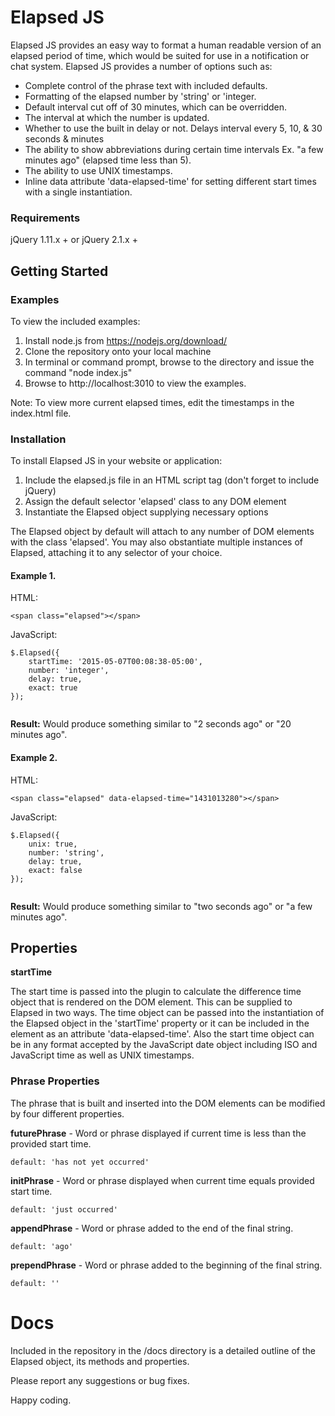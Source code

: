 # Elapsed JS
Elapsed JS provides an easy way to format a human readable version of an elapsed period of time, which would be suited for use in a notification or chat system. Elapsed JS provides a number of options such as: 

* Complete control of the phrase text with included defaults.
* Formatting of the elapsed number by 'string' or 'integer.
* Default interval cut off of 30 minutes, which can be overridden.
* The interval at which the number is updated.
* Whether to use the built in delay or not. Delays interval every 5, 10, & 30 seconds & minutes
* The ability to show abbreviations during certain time intervals Ex. "a few minutes ago" (elapsed time less than 5).
* The ability to use UNIX timestamps.
* Inline data attribute 'data-elapsed-time' for setting different start times with a single instantiation.

### Requirements
jQuery 1.11.x + or jQuery 2.1.x +

## Getting Started

### Examples

To view the included examples:

1. Install node.js from https://nodejs.org/download/
2. Clone the repository onto your local machine
3. In terminal or command prompt, browse to the directory and issue the command "node index.js"
4. Browse to http://localhost:3010 to view the examples. 

Note: To view more current elapsed times, edit the timestamps in the index.html file.

### Installation

To install Elapsed JS in your website or application:

1. Include the elapsed.js file in an HTML script tag (don't forget to include jQuery)
2. Assign the default selector 'elapsed' class to any DOM element
3. Instantiate the Elapsed object supplying necessary options

The Elapsed object by default will attach to any number of DOM elements with the class 'elapsed'. You may also obstantiate multiple instances of Elapsed, attaching it to any selector of your choice.

#### Example 1.

HTML:
```
<span class="elapsed"></span>
```
JavaScript:
```
$.Elapsed({
	startTime: '2015-05-07T00:08:38-05:00',
	number: 'integer',
	delay: true,
	exact: true
});
		
```
**Result:**
Would produce something similar to "2 seconds ago" or "20 minutes ago".

#### Example 2.

HTML:
```
<span class="elapsed" data-elapsed-time="1431013280"></span>
```
JavaScript:
```
$.Elapsed({
	unix: true,
	number: 'string',
	delay: true,
	exact: false
});
		
```
**Result:**
Would produce something similar to "two seconds ago" or "a few minutes ago".


## Properties

**startTime**

The start time is passed into the plugin to calculate the difference time object that is rendered on the DOM element. This can be supplied to Elapsed in two ways.  The time object can be passed into the instantiation of the Elapsed object in the 'startTime' property or it can be included in the element as an attribute 'data-elapsed-time'.
Also the start time object can be in any format accepted by the JavaScript date object including ISO and JavaScript time as well as UNIX timestamps. 


### Phrase Properties

The phrase that is built and inserted into the DOM elements can be modified by four different properties.

**futurePhrase** - Word or phrase displayed if current time is less than the provided start time. 
  
  	default: 'has not yet occurred'

**initPhrase** - Word or phrase displayed when current time equals provided start time.
  
  	default: 'just occurred'

**appendPhrase** - Word or phrase added to the end of the final string.
  
  	default: 'ago'
  
**prependPhrase** - Word or phrase added to the beginning of the final string.
  
  	default: ''
  

# Docs

Included in the repository in the /docs directory is a detailed outline of the Elapsed object, its methods and properties.

Please report any suggestions or bug fixes.

Happy coding. 
